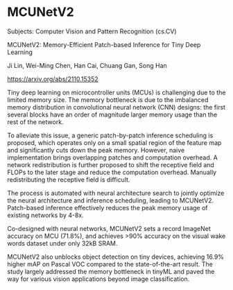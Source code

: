# MCUNetV2
Subjects:	Computer Vision and Pattern Recognition (cs.CV)

MCUNetV2: Memory-Efficient Patch-based Inference for Tiny Deep Learning

Ji Lin, Wei-Ming Chen, Han Cai, Chuang Gan, Song Han

https://arxiv.org/abs/2110.15352

Tiny deep learning on microcontroller units (MCUs) is challenging due to the limited memory size. The memory bottleneck is due to the imbalanced memory distribution in convolutional neural network (CNN) designs: the first several blocks have an order of magnitude larger memory usage than the rest of the network. 

To alleviate this issue, a generic patch-by-patch inference scheduling is proposed, which operates only on a small spatial region of the feature map and significantly cuts down the peak memory. However, naive implementation brings overlapping patches and computation overhead. A network redistribution is further proposed to shift the receptive field and FLOPs to the later stage and reduce the computation overhead. Manually redistributing the receptive field is difficult. 

The process is automated with neural architecture search to jointly optimize the neural architecture and inference scheduling, leading to MCUNetV2. Patch-based inference effectively reduces the peak memory usage of existing networks by 4-8x. 

Co-designed with neural networks, MCUNetV2 sets a record ImageNet accuracy on MCU (71.8%), and achieves >90% accuracy on the visual wake words dataset under only 32kB SRAM. 

MCUNetV2 also unblocks object detection on tiny devices, achieving 16.9% higher mAP on Pascal VOC compared to the state-of-the-art result. The study largely addressed the memory bottleneck in tinyML and paved the way for various vision applications beyond image classification.

